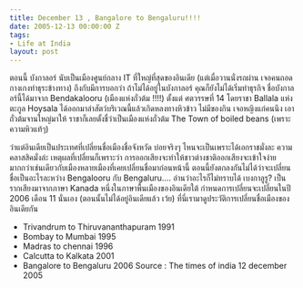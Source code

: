 ```yaml
---
title: December 13 , Bangalore to Bengaluru!!!!
date: 2005-12-13 00:00:00 Z
tags:
- Life at India
layout: post
---
```


<div id="msgcns!1CF2EC57E79217F6!916" class="bvMsg">ตอนนี้ บังกาลอร์ นับเป็นเมืองศูนย์กลาง IT ที่ใหญ่ที่สุดของอินเดีย (แต่เมื่อวานนั่งรถผ่าน เจอคนถอดกางเกงทำธุระข้างทาง)
ถึงกับมีการบอกว่า ถ้าไม่ได้อยู่ในบังกาลอร์ คุณก็ยังไม่ได้เริ่มทำธุรกิจ
ชื่อบังกาลอร์นี้ได้มาจาก Bendakalooru (เมืองแห่งถั่วต้ม !!!!) ตั้งแต่ ศตวรรษที่ 14 โดยราชา Ballala แห่งตะกูล Hoysala
ได้ออกมาล่าสัตว์บริเวณนี้แล้วเกิดหลงทางหิวข้าว ไม่มีของกิน เจอหญิงแก่คนนึง เอาถั่วต้มจานใหญ่มาให้ ราชาก็เลยตั้งชื่ว่าเป็นเมืองแห่งถั่วต้ม The Town of boiled beans (เพราะความหิวแท้ๆ)</div>
<div class="bvMsg"></div>
<div class="bvMsg"><!--more-->

ว่าแต่อินเดียเป็นประเทศที่เปลี่ยนชื่อเมืองชื่อจังหวัด บ่อยจริงๆ ไหนจะเป็นเพราะได้เอกราชมั่งละ ความคลาสสิคมั่งล่ะ
เหตุผลที่เปลี่ยนก็เพราะว่า การออกเสียงจะทำให้ชาวต่างชาติออกเสียงจะเข้าใจง่ายมากกว่าเช่นเดียวกับเมืองหลายเมืองที่เคยเปลี่ยนชื่อมาก่อนหน้านี้
ตอนนี้ยังตกลงกันไม่ได้ว่าจะเปลี่ยนชื่อเป็นอะไรละหว่าง Bengalooru  กับ Bengaluru.... อ่านว่าอะไรก็ไม่ทราบได้  เบงกาลูรู?
เป็นรากเสียงมาจากภาษา Kanada หนึ่งในภาษาพื้นเมืองของอินเดียใต้
กำหนดการเปลี่ยนจะเปลี่ยนในปี 2006 เดือน 11 นั่นเอง (ตอนนั้นไม่ได้อยู่อินเดียแล้ว เว้ย)
ที่นี่เรามาดูประวัติการเปลี่ยนชื่อเมืองของอินเดียกัน</div>
<div class="bvMsg"></div>

*   Trivandrum to Thiruvananthapuram   1991
*   Bombay to Mumbai                            1995
*   Madras to chennai                              1996
*   Calcutta     to  Kalkata                         2001
*   Bangalore to Bengaluru                       2006
Source : The times of india 12 december 2005

&nbsp;